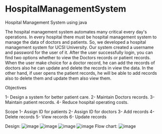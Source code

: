 # HospitalManagementSystem
Hospital Management System using java


The hospital management system automates many critical every day's operations. In every hospital there must be hospital management system to manage the data of doctors and patients. So, we developed a hospital management system for UCSI University. Our system created a username and password for the user of it. After the user successfully login, you can find two options whether to view the Doctors records or patient records. When the user make choice for a doctor record, he can add the records of doctors also he can update and delete the records in view the data. In the other hand, if user opens the patient records, he will be able to add records also to delete them and update them also view them.


Objectives 

1-	Design a system for better patient care.
2-	Maintain Doctors records.
3-	Maintain patient records.
4-	Reduce hospital operating costs.


Scope
1- Assign ID for patients
2- Assign ID for doctors
3- Add records 
4- Delete records
5- View records 
6- Update records 


Design:
![image](https://user-images.githubusercontent.com/75123295/188405714-48f5f5e1-9aef-44df-a0b5-e5aa6b7ca645.png)
![image](https://user-images.githubusercontent.com/75123295/188405794-252c1d28-03a5-436f-b261-82583ed0bf33.png)
![image](https://user-images.githubusercontent.com/75123295/188405818-36b60ba6-69ea-469e-831a-c741decccb89.png)
![image](https://user-images.githubusercontent.com/75123295/188405830-c78279c5-3838-4428-a1f9-38954fb6bea9.png)
Flow chart:
![image](https://user-images.githubusercontent.com/75123295/188405907-a6601d76-b557-4d5b-95f1-7eed73bab401.png)
